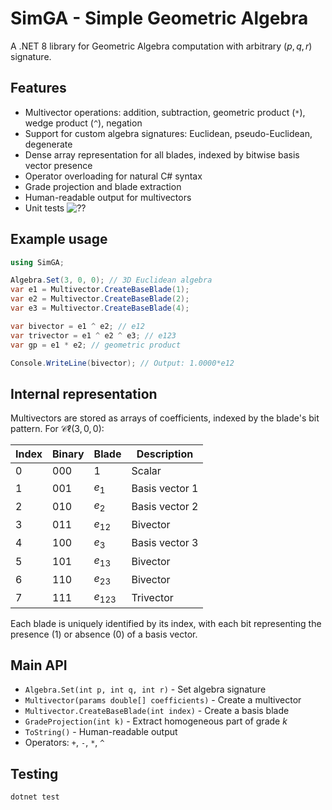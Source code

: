 # SimGA - Simple Geometric Algebra

A .NET 8 library for Geometric Algebra computation with arbitrary $(p,q,r)$ signature.

## Features
- Multivector operations: addition, subtraction, geometric product (`*`), wedge product (`^`), negation
- Support for custom algebra signatures: Euclidean, pseudo-Euclidean, degenerate
- Dense array representation for all blades, indexed by bitwise basis vector presence
- Operator overloading for natural C# syntax
- Grade projection and blade extraction
- Human-readable output for multivectors
- Unit tests ![??](https://img.shields.io/badge/69/69%20passing-brightgreen)

## Example usage
```csharp
using SimGA;

Algebra.Set(3, 0, 0); // 3D Euclidean algebra
var e1 = Multivector.CreateBaseBlade(1);
var e2 = Multivector.CreateBaseBlade(2);
var e3 = Multivector.CreateBaseBlade(4);

var bivector = e1 ^ e2; // e12
var trivector = e1 ^ e2 ^ e3; // e123
var gp = e1 * e2; // geometric product

Console.WriteLine(bivector); // Output: 1.0000*e12
```

## Internal representation
Multivectors are stored as arrays of coefficients, indexed by the blade's bit pattern. For $\mathcal{C}\ell(3,0,0)$:

| Index | Binary | Blade     | Description    |
|-------|--------|-----------|----------------|
| 0     | 000    | $1$       | Scalar         |
| 1     | 001    | $e_1$     | Basis vector 1 |
| 2     | 010    | $e_2$     | Basis vector 2 |
| 3     | 011    | $e_{12}$  | Bivector       |
| 4     | 100    | $e_3$     | Basis vector 3 |
| 5     | 101    | $e_{13}$  | Bivector       |
| 6     | 110    | $e_{23}$  | Bivector       |
| 7     | 111    | $e_{123}$ | Trivector      |

Each blade is uniquely identified by its index, with each bit representing the presence (1) or absence (0) of a basis vector.

## Main API
- `Algebra.Set(int p, int q, int r)` - Set algebra signature
- `Multivector(params double[] coefficients)` - Create a multivector
- `Multivector.CreateBaseBlade(int index)` - Create a basis blade
- `GradeProjection(int k)` - Extract homogeneous part of grade $k$
- `ToString()` - Human-readable output
- Operators: `+`, `-`, `*`, `^`

## Testing
```bash
dotnet test
```

